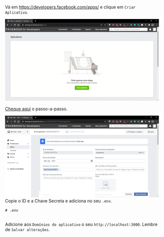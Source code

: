 Vá em https://developers.facebook.com/apps/ e clique em `Criar Aplicativo`.

![facebook-app](pictures/facebook-app.gif)

[Cheque aqui](pictures/) o passo-a-passo.

![tela do facebook app](pictures/10.PNG)
Copie o ID e a Chave Secreta e adiciona no seu `.env`.

```
# .env


```

Adicione aos `Domínios do aplicativo` o seu `http://localhost:3000`. Lembre de `Salvar alterações`.
